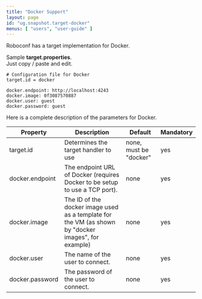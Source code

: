 ```yaml
---
title: "Docker Support"
layout: page
id: "ug.snapshot.target-docker"
menus: [ "users", "user-guide" ]
---
```


Roboconf has a target implementation for Docker.  

Sample **target.properties**.  
Just copy / paste and edit.

``` properties
# Configuration file for Docker
target.id = docker

docker.endpoint: http://localhost:4243
docker.image: 0f3087570887
docker.user: guest
docker.password: guest
```

Here is a complete description of the parameters for Docker.

| Property | Description | Default | Mandatory |
| --- | --- | --- | --- |
| target.id | Determines the target handler to use | none, must be "docker" | yes |
| docker.endpoint | The endpoint URL of Docker (requires Docker to be setup to use a TCP port). | none | yes |
| docker.image | The ID of the docker image used as a template for the VM (as shown by "docker images", for example) | none | yes |
| docker.user | The name of the user to connect. | none | yes |
| docker.password | The password of the user to connect. | none | yes |

<br />
